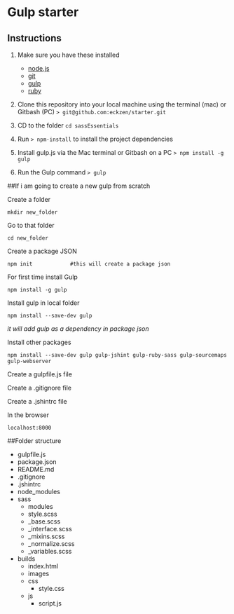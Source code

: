 # Gulp starter

## Instructions

1. Make sure you have these installed
    - [node.js](http://nodejs.org/)
    - [git](http://git-scm.com/)
    - [gulp](http://gulpjs.com/)
    - [ruby](http://gulpjs.com/)

2. Clone this repository into your local machine using the terminal (mac) or Gitbash (PC) `> git@github.com:eckzen/starter.git`
3. CD to the folder `cd sassEssentials`
4. Run `> npm-install` to install the project dependencies
5. Install gulp.js via the Mac terminal or Gitbash on a PC `> npm install -g gulp`
5. Run the Gulp command `> gulp`

##If i am going to create a new gulp from scratch

Create a folder

    mkdir new_folder

Go to that folder

    cd new_folder

Create a package JSON

    npm init            #this will create a package json

For first time install Gulp

    npm install -g gulp

Install gulp in local folder

    npm install --save-dev gulp

*it will add gulp as a dependency in package json*

Install other packages

    npm install --save-dev gulp gulp-jshint gulp-ruby-sass gulp-sourcemaps gulp-webserver 

Create a gulpfile.js file

Create a .gitignore file

Create a .jshintrc file

In the browser

    localhost:8000

##Folder structure

+ gulpfile.js
+ package.json
+ README.md
+ .gitignore
+ .jshintrc
+ node_modules
+ sass
    * modules
    * style.scss
    * _base.scss
    * _interface.scss
    * _mixins.scss
    * _normalize.scss
    * _variables.scss
+ builds
    * index.html
    * images
    * css
        - style.css
    * js
        - script.js



